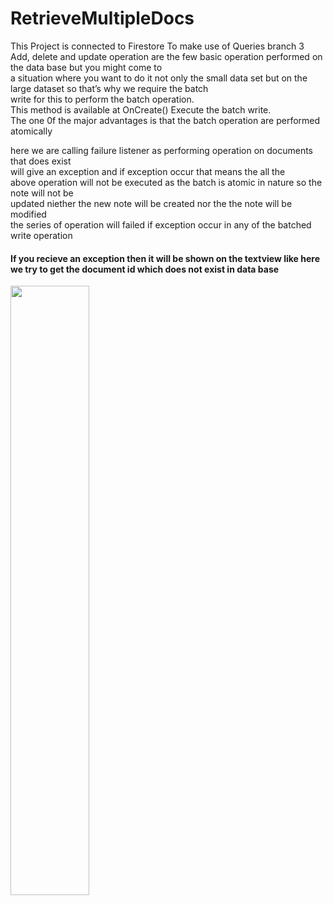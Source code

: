 # RetrieveMultipleDocs
This Project is connected to Firestore To make use of Queries branch 3<br>
Add, delete and update operation are the few basic operation performed on the data base but you might come to<br>
a situation where you want to do it not only the small data set but on the large dataset so that’s why we require the batch <br>write  for this to perform the batch operation. <br>
This method is available at OnCreate() Execute the batch write. <br>
The one 0f the major advantages is that the batch operation are performed atomically<br>

here we are calling failure listener as performing operation on documents that does exist<br>
will give an exception and if exception occur that means the all the<br>
above operation will not be executed as the batch is atomic in nature so the note will not be<br>
updated niether the new note will be created nor the the note will be modified<br>
the series of operation will failed if exception occur in any of the batched write operation <br>
#### If you recieve an exception then it will be shown on the textview like here we try to get the document id which does not exist in data base
<img 
src=https://1.bp.blogspot.com/-6lXdHwwqcAE/XosoeN0MCBI/AAAAAAAAB1o/4QxIyL6GPGsDxO-GM_K7oa6u1iO61QqVQCLcBGAsYHQ/s1600/Screenshot_2020-04-06-18-17-51-977_com.darpan.retrievemultipledocs.jpg
width="50%"/>
